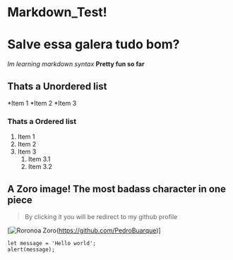 # Markdown_Test!
# Salve essa galera tudo bom?

*Im learning markdown syntax* **Pretty fun so far**

## Thats a Unordered list

*Item 1
*Item 2 
*Item 3

### Thats a Ordered list
1. Item 1
1. Item 2
1. Item 3
    1. Item 3.1
    1. Item 3.2

## A Zoro image! **The most badass character in one piece**
> By clicking it you will be redirect to my github profile

[![Roronoa Zoro](https://www.google.com/imgres?imgurl=https%3A%2F%2Fsocialzero.com.br%2Fwp-content%2Fuploads%2F2022%2F05%2FTodas-as-Espadas-Que-o-Zoro-Ja-Utilizou-em-One-Piece.png&imgrefurl=https%3A%2F%2Fsocialzero.com.br%2Fespadas-do-zoro-one-piece%2F&tbnid=681Q-FSbk2x9wM&vet=12ahUKEwjVnIHejuX5AhVFkZUCHaewCD4QMygnegUIARC8Ag..i&docid=gFTJnV82-3bsiM&w=1482&h=831&q=zoro&ved=2ahUKEwjVnIHejuX5AhVFkZUCHaewCD4QMygnegUIARC8Ag "Roronoa zoro")(https://github.com/PedroBuarque)]

```
let message = 'Hello world';
alert(message);
```
